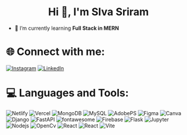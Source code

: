 <h1 align="center">Hi 👋, I'm SIva Sriram</h1>

- 🌱 I’m currently learning **Full Stack in MERN**



# 🌐 Connect with me:
[![Instagram](https://img.shields.io/badge/Instagram-%23E4405F.svg?logo=Instagram&logoColor=white)](https://www.instagram.com/siva._.prince) [![LinkedIn](https://img.shields.io/badge/LinkedIn-%230077B5.svg?logo=linkedin&logoColor=white)](https://www.linkedin.com/in/siva-sriram-a-b-1206ss/) 

#  💻 Languages and Tools:

![Netlify](https://img.shields.io/badge/Netlify-00C7B7?style=for-the-badge&logo=netlify&logoColor=white)
![Vercel](https://img.shields.io/badge/Vercel-000000?style=for-the-badge&logo=vercel&logoColor=white) 
![MongoDB](https://img.shields.io/badge/MongoDB-4EA94B?style=for-the-badge&logo=mongodb&logoColor=white)
![MySQL](https://img.shields.io/badge/MySQL-005C84?style=for-the-badge&logo=mysql&logoColor=white)
![AdobePS](https://img.shields.io/badge/Adobe%20Photoshop-31A8FF?style=for-the-badge&logo=Adobe%20Photoshop&logoColor=black) 
![Figma](https://img.shields.io/badge/Figma-F24E1E?style=for-the-badge&logo=figma&logoColor=white)
![Canva](https://img.shields.io/badge/Canva-%2300C4CC.svg?&style=for-the-badge&logo=Canva&logoColor=white)
![Django](https://img.shields.io/badge/Django-092E20?style=for-the-badge&logo=django&logoColor=green) 
![FastAPI](https://img.shields.io/badge/Flask-000000?style=for-the-badge&logo=flask&logoColor=white) 
![fontawesome](https://img.shields.io/badge/Font_Awesome-339AF0?style=for-the-badge&logo=fontawesome&logoColor=white)
![Firebase](https://img.shields.io/badge/firebase-ffca28?style=for-the-badge&logo=firebase&logoColor=black) 
![Flask](https://img.shields.io/badge/Flask-000000?style=for-the-badge&logo=flask&logoColor=white) 
![Jupyter](https://img.shields.io/badge/Jupyter-F37626.svg?&style=for-the-badge&logo=Jupyter&logoColor=white) 
![Nodejs](https://img.shields.io/badge/Node%20js-339933?style=for-the-badge&logo=nodedotjs&logoColor=white) ![OpenCv](https://img.shields.io/badge/OpenCV-27338e?style=for-the-badge&logo=OpenCV&logoColor=white) 
![React](https://img.shields.io/badge/React-20232A?style=for-the-badge&logo=react&logoColor=61DAFB) 
![React](https://img.shields.io/badge/Tailwind_CSS-38B2AC?style=for-the-badge&logo=tailwind-css&logoColor=white) 
![Vite](https://img.shields.io/badge/Vite-B73BFE?style=for-the-badge&logo=vite&logoColor=FFD62E)
